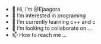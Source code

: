 - 👋 Hi, I’m @Ejaagora
- 👀 I’m interested in programing
- 🌱 I’m currently learning c++ and c
- 💞️ I’m looking to collaborate on ...
- 📫 How to reach me ...

<!---
Ejaagora/Ejaagora is a ✨ special ✨ repository because its `README.md` (this file) appears on your GitHub profile.
You can click the Preview link to take a look at your changes.
--->
